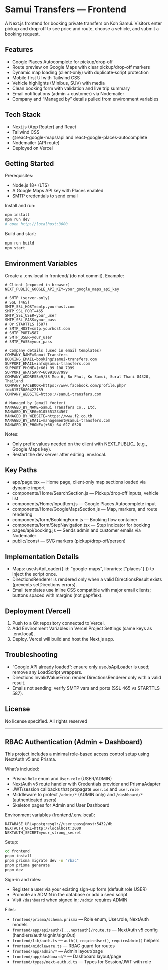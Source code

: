 # Samui Transfers — Frontend

A Next.js frontend for booking private transfers on Koh Samui. Visitors enter pickup and drop‑off to see price and route, choose a vehicle, and submit a booking request.

## Features
- Google Places Autocomplete for pickup/drop‑off
- Route preview on Google Maps with clear pickup/drop‑off markers
- Dynamic map loading (client‑only) with duplicate‑script protection
- Mobile‑first UI with Tailwind CSS
- Vehicle highlights (Minibus, SUV) with media
- Clean booking form with validation and live trip summary
- Email notifications (admin + customer) via Nodemailer
- Company and “Managed by” details pulled from environment variables

## Tech Stack
- Next.js (App Router) and React
- Tailwind CSS
- @react-google-maps/api and react-google-places-autocomplete
- Nodemailer (API route)
- Deployed on Vercel

## Getting Started
Prerequisites:
- Node.js 18+ (LTS)
- A Google Maps API key with Places enabled
- SMTP credentials to send email

Install and run:
```bash
npm install
npm run dev
# open http://localhost:3000
```

Build and start:
```bash
npm run build
npm start
```

## Environment Variables
Create a .env.local in frontend/ (do not commit). Example:

```dotenv
# Client (exposed in browser)
NEXT_PUBLIC_GOOGLE_API_KEY=your_google_maps_api_key

# SMTP (server-only)
# SSL (465)
SMTP_SSL_HOST=smtp.yourhost.com
SMTP_SSL_PORT=465
SMTP_SSL_USER=your_user
SMTP_SSL_PASS=your_pass
# Or STARTTLS (587)
# SMTP_HOST=smtp.yourhost.com
# SMTP_PORT=587
# SMTP_USER=your_user
# SMTP_PASS=your_pass

# Company details (used in email templates)
COMPANY_NAME=Samui Transfers
BOOKING_EMAIL=booking@samui-transfers.com
SUPPORT_EMAIL=info@samui-transfers.com
SUPPORT_PHONE=(+66) 99 108 7999
SUPPORT_WHATSAPP=66991087999
COMPANY_ADDRESS=9/38 Moo 6, Bo Phut, Ko Samui, Surat Thani 84320, Thailand
COMPANY_FACEBOOK=https://www.facebook.com/profile.php?id=61578880422159
COMPANY_WEBSITE=https://samui-transfers.com

# Managed by (email footer)
MANAGED_BY_NAME=Samui Transfers Co., Ltd.
MANAGED_BY_REG=0105551234567
MANAGED_BY_WEBSITE=https://www.f2.co.th
MANAGED_BY_EMAIL=management@samui-transfers.com
MANAGED_BY_PHONE=(+66) 64 027 0528
```

Notes:
- Only prefix values needed on the client with NEXT_PUBLIC_ (e.g., Google Maps key).
- Restart the dev server after editing .env.local.

## Key Paths
- app/page.tsx — Home page, client‑only map sections loaded via dynamic import
- components/Home/SearchSection.js — Pickup/drop‑off inputs, vehicle list
- components/Home/InputItem.js — Google Places Autocomplete input
- components/Home/GoogleMapsSection.js — Map, markers, and route rendering
- components/form/BookingForm.js — Booking flow container
- components/form/StepNavigation.tsx — Step indicator for booking
- pages/api/booking.js — Sends admin and customer emails via Nodemailer
- public/icons/ — SVG markers (pickup/drop‑off/person)

## Implementation Details
- Maps: useJsApiLoader({ id: "google-maps", libraries: ["places"] }) to inject the script once.
- DirectionsRenderer is rendered only when a valid DirectionsResult exists (prevents setDirections errors).
- Email templates use inline CSS compatible with major email clients; buttons spaced with margins (not gap/flex).

## Deployment (Vercel)
1) Push to a Git repository connected to Vercel.
2) Add Environment Variables in Vercel Project Settings (same keys as .env.local).
3) Deploy. Vercel will build and host the Next.js app.

## Troubleshooting
- “Google API already loaded”: ensure only useJsApiLoader is used; remove any LoadScript wrappers.
- Directions InvalidValueError: render DirectionsRenderer only with a valid result.
- Emails not sending: verify SMTP vars and ports (SSL 465 vs STARTTLS 587).

## License
No license specified. All rights reserved

---

## RBAC Authentication (Admin + Dashboard)

This project includes a minimal role-based access control setup using NextAuth v5 and Prisma.

What’s included:
- Prisma `Role` enum and `User.role` (USER/ADMIN)
- NextAuth v5 route handler with Credentials provider and PrismaAdapter
- JWT/session callbacks that propagate `user.id` and `user.role`
- Middleware to protect `/admin/*` (ADMIN only) and `/dashboard/*` (authenticated users)
- Skeleton pages for Admin and User Dashboard

Environment variables (frontend/.env.local):
```dotenv
DATABASE_URL=postgresql://user:pass@host:5432/db
NEXTAUTH_URL=http://localhost:3000
NEXTAUTH_SECRET=your_strong_secret
```

Setup:
```bash
cd frontend
pnpm install
pnpm prisma migrate dev -n "rbac"
pnpm prisma generate
pnpm dev
```

Sign-in and roles:
- Register a user via your existing sign-up form (default role USER)
- Promote an ADMIN in the database or add a seed script
- Visit `/dashboard` when signed in; `/admin` requires ADMIN

Files:
- `frontend/prisma/schema.prisma` — Role enum, User.role, NextAuth models
- `frontend/app/api/auth/[...nextauth]/route.ts` — NextAuth v5 config (handlers/auth/signIn/signOut)
- `frontend/lib/auth.ts` — `auth()`, `requireUser()`, `requireAdmin()` helpers
- `frontend/middleware.ts` — RBAC guard for routes
- `frontend/app/admin/*` — Admin layout/page
- `frontend/app/dashboard/*` — Dashboard layout/page
- `frontend/types/next-auth.d.ts` — Types for Session/JWT with role
